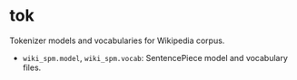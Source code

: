 # tok

Tokenizer models and vocabularies for Wikipedia corpus.

- `wiki_spm.model`, `wiki_spm.vocab`: SentencePiece model and vocabulary files.

